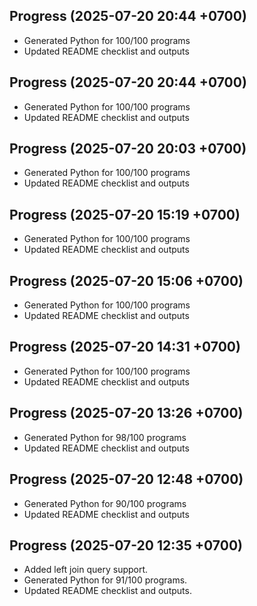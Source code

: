 ## Progress (2025-07-20 20:44 +0700)
- Generated Python for 100/100 programs
- Updated README checklist and outputs

## Progress (2025-07-20 20:44 +0700)
- Generated Python for 100/100 programs
- Updated README checklist and outputs

## Progress (2025-07-20 20:03 +0700)
- Generated Python for 100/100 programs
- Updated README checklist and outputs

## Progress (2025-07-20 15:19 +0700)
- Generated Python for 100/100 programs
- Updated README checklist and outputs

## Progress (2025-07-20 15:06 +0700)
- Generated Python for 100/100 programs
- Updated README checklist and outputs

## Progress (2025-07-20 14:31 +0700)
- Generated Python for 100/100 programs
- Updated README checklist and outputs

## Progress (2025-07-20 13:26 +0700)
- Generated Python for 98/100 programs
- Updated README checklist and outputs

## Progress (2025-07-20 12:48 +0700)
- Generated Python for 90/100 programs
- Updated README checklist and outputs

## Progress (2025-07-20 12:35 +0700)
- Added left join query support.
- Generated Python for 91/100 programs.
- Updated README checklist and outputs.
